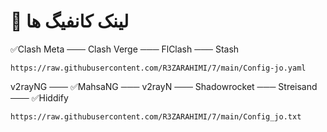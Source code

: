 # 🚀 لینک کانفیگ ها
✅Clash Meta ─── Clash Verge ─── FlClash ─── Stash

```
https://raw.githubusercontent.com/R3ZARAHIMI/7/main/Config-jo.yaml
```


v2rayNG ─── ✅MahsaNG ─── v2rayN ─── Shadowrocket ─── Streisand ─── ✅Hiddify
```
https://raw.githubusercontent.com/R3ZARAHIMI/7/main/Config_jo.txt
```

